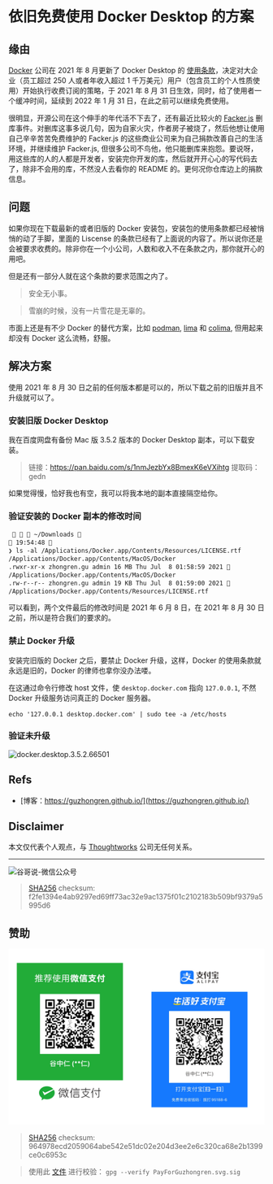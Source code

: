 # 依旧免费使用 Docker Desktop 的方案


## 缘由

[Docker](https://www.docker.com/) 公司在 2021 年 8 月更新了 Docker Desktop 的 [使用条款](https://docs.docker.com/subscription/#docker-desktop-license-agreement)，决定对大企业（员工超过 250 人或者年收入超过 1 千万美元）用户（包含员工的个人性质使用）开始执行收费订阅的策略，于 2021 年 8 月 31 日生效，同时，给了使用者一个缓冲时间，延续到 2022 年 1 月 31 日，在此之前可以继续免费使用。

很明显，开源公司在这个伸手的年代活不下去了，还有最近比较火的 [Facker.js](https://github.com/Marak/Faker.js) 删库事件。对删库这事多说几句，因为自家火灾，作者房子被烧了，然后他想让使用自己辛辛苦苦免费维护的 Facker.js 的这些商业公司来为自己捐款改善自己的生活环境，并继续维护 Facker.js, 但很多公司不鸟他，他只能删库来抱怨。要说呀，用这些库的人的人都是开发者，安装完你开发的库，然后就开开心心的写代码去了，除非不会用的库，不然没人去看你的 README 的。更何况你仓库边上的捐款信息。

## 问题

如果你现在下载最新的或者旧版的 Docker 安装包，安装包的使用条款都已经被悄悄的动了手脚，里面的 Liscense 的条款已经有了上面说的内容了。所以说你还是会被要求收费的。除非你在一个小公司，人数和收入不在条款之内，那你就开心的用吧。

但是还有一部分人就在这个条款的要求范围之内了。

> 安全无小事。

> 雪崩的时候，没有一片雪花是无辜的。

市面上还是有不少 Docker 的替代方案，比如 [podman](https://github.com/containers/podman), [lima](https://github.com/lima-vm/lima) 和 [colima](https://github.com/abiosoft/colima), 但用起来却没有 Docker 这么流畅，舒服。

## 解决方案

使用 2021 年 8 月 30 日之前的任何版本都是可以的，所以下载之前的旧版并且不升级就可以了。

### 安装旧版 Docker Desktop

我在百度网盘有备份 Mac 版 3.5.2 版本的 Docker Desktop 副本，可以下载安装。

> 链接：https://pan.baidu.com/s/1nmJezbYx8BmexK6eVXihtg 提取码：gedn

如果觉得慢，恰好我也有空，我可以将我本地的副本直接隔空给你。

### 验证安装的 Docker 副本的修改时间

```shell
    ~/Downloads                                                                               19:54:48 
❯ ls -al /Applications/Docker.app/Contents/Resources/LICENSE.rtf /Applications/Docker.app/Contents/MacOS/Docker
.rwxr-xr-x zhongren.gu admin 16 MB Thu Jul  8 01:58:59 2021  /Applications/Docker.app/Contents/MacOS/Docker
.rw-r--r-- zhongren.gu admin 19 KB Thu Jul  8 01:59:00 2021  /Applications/Docker.app/Contents/Resources/LICENSE.rtf

```
可以看到，两个文件最后的修改时间是 2021 年 6 月 8 日，在 2021 年 8 月 30 日之前，所以是符合我们的要求的。

### 禁止 Docker 升级

安装完旧版的 Docker 之后，要禁止 Docker 升级，这样，Docker 的使用条款就永远是旧的，Docker 的律师也拿你没办法喽。

在这通过命令行修改 host 文件，使 `desktop.docker.com` 指向 `127.0.0.1`, 不然 Docker 升级服务访问真正的 Docker 服务器。

```shell
echo '127.0.0.1 desktop.docker.com' | sudo tee -a /etc/hosts
```
### 验证未升级

![docker.desktop.3.5.2.66501](https://cdn.staticaly.com/gh/guzhongren/data-hosting@main/DevOps/docker.desktop.3.5.3.66501.4nfe3o7foow0.webp)

## Refs

* [博客：https://guzhongren.github.io/](https://guzhongren.github.io/)

## Disclaimer

本文仅代表个人观点，与 [Thoughtworks](https://www.Thoughtworks.com/) 公司无任何关系。

----
![谷哥说-微信公众号](https://cdn.staticaly.com/gh/guzhongren/data-hosting@master/20210819/wechat.ae9zxgscqcg.png)
> [SHA256](https://emn178.github.io/online-tools/sha256_checksum.html) checksum: f2fe1394e4ab9297ed69ff73ac32e9ac1375f01c2102183b509bf9379a5995d6

## 赞助

![PayForGuzhongren](/images/pay/PayForGuzhongren.svg)
> [SHA256](https://emn178.github.io/online-tools/sha256_checksum.html) checksum: 964978ecd2059064abe542e51dc02e204d3ee2e6c320ca68e2b1399ce0c6953c

> 使用此 [文件](https://guzhongren.github.io/images/pay/payforguzhongren.svg.sig) 进行校验： `gpg --verify PayForGuzhongren.svg.sig`

